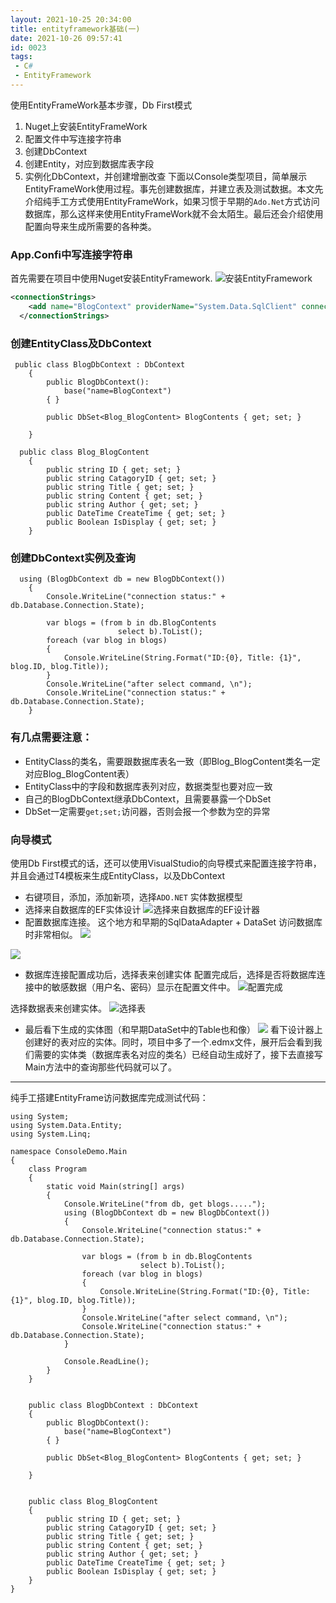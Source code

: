 ```yaml
---
layout: 2021-10-25 20:34:00
title: entityframework基础(一)
date: 2021-10-26 09:57:41
id: 0023
tags:
 - C#
 - EntityFramework
---
```


使用EntityFrameWork基本步骤，Db First模式
1. Nuget上安装EntityFrameWork
2. 配置文件中写连接字符串
3. 创建DbContext
4. 创建Entity，对应到数据库表字段
5. 实例化DbContext，并创建增删改查
下面以Console类型项目，简单展示EntityFrameWork使用过程。事先创建数据库，并建立表及测试数据。本文先介绍纯手工方式使用EntityFrameWork，如果习惯于早期的```Ado.Net```方式访问数据库，那么这样来使用EntityFrameWork就不会太陌生。最后还会介绍使用配置向导来生成所需要的各种类。
<!--more-->

### App.Confi中写连接字符串

首先需要在项目中使用Nuget安装EntityFramework.
![安装EntityFramework](https://raw.githubusercontent.com/edsiongithub/blogimages/master/20210831/install%20ef.png)
```xml
<connectionStrings>
    <add name="BlogContext" providerName="System.Data.SqlClient" connectionString="data source=ServerIP;initial catalog=MyBlogs;user id=yoursqlid;password=yourpwd;" />
  </connectionStrings>
```

### 创建EntityClass及DbContext
``` CSharp
 public class BlogDbContext : DbContext
    {
        public BlogDbContext():
            base("name=BlogContext")
        { }

        public DbSet<Blog_BlogContent> BlogContents { get; set; }

    }

  public class Blog_BlogContent
    {
        public string ID { get; set; }
        public string CatagoryID { get; set; }
        public string Title { get; set; }
        public string Content { get; set; }
        public string Author { get; set; }
        public DateTime CreateTime { get; set; }
        public Boolean IsDisplay { get; set; }
    }

```


### 创建DbContext实例及查询
```Csharp
  using (BlogDbContext db = new BlogDbContext())
    {
        Console.WriteLine("connection status:" + db.Database.Connection.State);

        var blogs = (from b in db.BlogContents
                        select b).ToList();
        foreach (var blog in blogs)
        {
            Console.WriteLine(String.Format("ID:{0}, Title: {1}", blog.ID, blog.Title));
        }
        Console.WriteLine("after select command, \n");
        Console.WriteLine("connection status:" + db.Database.Connection.State);
    }
```


### 有几点需要注意：
* EntityClass的类名，需要跟数据库表名一致（即Blog_BlogContent类名一定对应Blog_BlogContent表）
* EntityClass中的字段和数据库表列对应，数据类型也要对应一致
*  自己的BlogDbContext继承DbContext，且需要暴露一个DbSet
*  DbSet一定需要```get;set;```访问器，否则会报一个参数为空的异常



### 向导模式
使用Db First模式的话，还可以使用VisualStudio的向导模式来配置连接字符串，并且会通过T4模板来生成EntityClass，以及DbContext
* 右键项目，添加，添加新项，选择```ADO.NET``` 实体数据模型
* 选择来自数据库的EF实体设计
![选择来自数据库的EF设计器](https://raw.githubusercontent.com/edsiongithub/blogimages/master/20210831/select1.png)
* 配置数据库连接。
这个地方和早期的SqlDataAdapter + DataSet 访问数据库时非常相似。
![](https://raw.githubusercontent.com/edsiongithub/blogimages/master/20210831/configdb.png)

![](https://raw.githubusercontent.com/edsiongithub/blogimages/master/20210831/configdb1.png)
* 数据库连接配置成功后，选择表来创建实体
配置完成后，选择是否将数据库连接中的敏感数据（用户名、密码）显示在配置文件中。
![配置完成](https://raw.githubusercontent.com/edsiongithub/blogimages/master/20210831/finish.png)

选择数据表来创建实体。
![选择表](https://raw.githubusercontent.com/edsiongithub/blogimages/master/20210831/selecttables.png)
* 最后看下生成的实体图（和早期DataSet中的Table也和像）
![](https://raw.githubusercontent.com/edsiongithub/blogimages/master/20210831/entities.png)
看下设计器上创建好的表对应的实体。同时，项目中多了一个.edmx文件，展开后会看到我们需要的实体类（数据库表名对应的类名）已经自动生成好了，接下去直接写Main方法中的查询那些代码就可以了。


---

纯手工搭建EntityFrame访问数据库完成测试代码：
```Csharp
using System;
using System.Data.Entity;
using System.Linq;

namespace ConsoleDemo.Main
{
    class Program
    {
        static void Main(string[] args)
        {
            Console.WriteLine("from db, get blogs.....");
            using (BlogDbContext db = new BlogDbContext())
            {
                Console.WriteLine("connection status:" + db.Database.Connection.State);

                var blogs = (from b in db.BlogContents
                             select b).ToList();
                foreach (var blog in blogs)
                {
                    Console.WriteLine(String.Format("ID:{0}, Title: {1}", blog.ID, blog.Title));
                }
                Console.WriteLine("after select command, \n");
                Console.WriteLine("connection status:" + db.Database.Connection.State);
            }

            Console.ReadLine();
        }
    }


    public class BlogDbContext : DbContext
    {
        public BlogDbContext():
            base("name=BlogContext")
        { }

        public DbSet<Blog_BlogContent> BlogContents { get; set; }

    }


    public class Blog_BlogContent
    {
        public string ID { get; set; }
        public string CatagoryID { get; set; }
        public string Title { get; set; }
        public string Content { get; set; }
        public string Author { get; set; }
        public DateTime CreateTime { get; set; }
        public Boolean IsDisplay { get; set; }
    }
}

```

